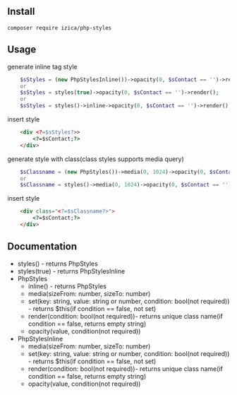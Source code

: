 ## Install
```
composer require izica/php-styles
```

## Usage
generate inline tag style
```php
    $sStyles = (new PhpStylesInline())->opacity(0, $sContact == '')->render();
    or
    $sStyles = styles(true)->opacity(0, $sContact == '')->render();
    or
    $sStyles = styles()->inline->opacity(0, $sContact == '')->render();
```
insert style
```html
    <div <?=$sStyles?>>
        <?=$sContact;?>
    </div>
```

generate style with class(class styles supports media query)
```php
    $sClassname = (new PhpStyles())->media(0, 1024)->opacity(0, $sContact == '')->render();
    or
    $sClassname = styles()->media(0, 1024)->opacity(0, $sContact == '')->render();
```

insert style
```html
    <div class="<?=$sClassname?>">
        <?=$sContact;?>
    </div>
```

## Documentation
* styles() - returns PhpStyles
* styles(true) - returns PhpStylesInline
* PhpStyles
    * inline() - returns PhpStyles
    * media(sizeFrom: number, sizeTo: number)
    * set(key: string, value: string or number, condition: bool(not required)) - returns $this(if condition == false, not set)
    * render(condition: bool(not required))- returns unique class name(if condition == false, returns empty string)
    * opacity(value, condition(not required))
* PhpStylesInline
    * media(sizeFrom: number, sizeTo: number)
    * set(key: string, value: string or number, condition: bool(not required)) - returns $this(if condition == false, not set)
    * render(condition: bool(not required))- returns unique class name(if condition == false, returns empty string)
    * opacity(value, condition(not required))

